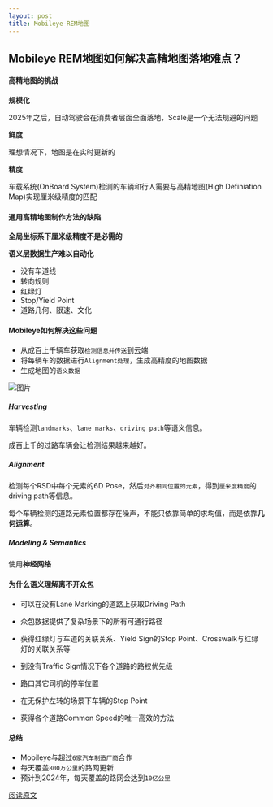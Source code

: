 ```yaml
---
layout: post
title: Mobileye-REM地图
---
```

## Mobileye REM地图如何解决高精地图落地难点？

#### 高精地图的挑战

**规模化**

2025年之后，自动驾驶会在消费者层面全面落地，Scale是一个无法规避的问题

**鲜度**

理想情况下，地图是在实时更新的

**精度**

车载系统(OnBoard System)检测的车辆和行人需要与高精地图(High Definiation Map)实现厘米级精度的匹配




#### 通用高精地图制作方法的缺陷

**全局坐标系下厘米级精度不是必需的**

**语义层数据生产难以自动化**

* 没有车道线
* 转向规则
* 红绿灯
* Stop/Yield Point
* 道路几何、限速、文化



#### Mobileye如何解决这些问题

* 从成百上千辆车获取`检测信息并传送`到云端
* 将每辆车的数据进行`Alignment处理`，生成高精度的地图数据
* 生成地图的`语义数据`

![图片](https://ftp.bmp.ovh/imgs/2021/01/0e3abdebe3cde991.webp)


##### Harvesting

车辆检测`landmarks`、`lane marks`、`driving path`等语义信息。

成百上千的过路车辆会让检测结果越来越好。

##### Alignment

检测每个RSD中每个元素的6D Pose，然后`对齐相同位置的元素`，得到`厘米度精度`的driving path等信息。

每个车辆检测的道路元素位置都存在噪声，不能只依靠简单的求均值，而是依靠**几何运算**。

##### Modeling & Semantics

使用**神经网络**



#### 为什么语义理解离不开众包

* 可以在没有Lane Marking的道路上获取Driving Path

* 众包数据提供了复杂场景下的所有可通行路径

* 获得红绿灯与车道的关联关系、Yield Sign的Stop Point、Crosswalk与红绿灯的关联关系等
* 到没有Traffic Sign情况下各个道路的路权优先级

* 路口其它司机的停车位置
* 在无保护左转的场景下车辆的Stop Point
* 获得各个道路Common Speed的唯一高效的方法



#### 总结

* Mobileye与超过`6家汽车制造厂商`合作
* 每天覆盖`800万公里`的路网更新
* 预计到2024年，每天覆盖的路网会达到`10亿公里`



[阅读原文](https://mp.weixin.qq.com/s/P-InX0BuLp1UIkuSFAyUBA)
